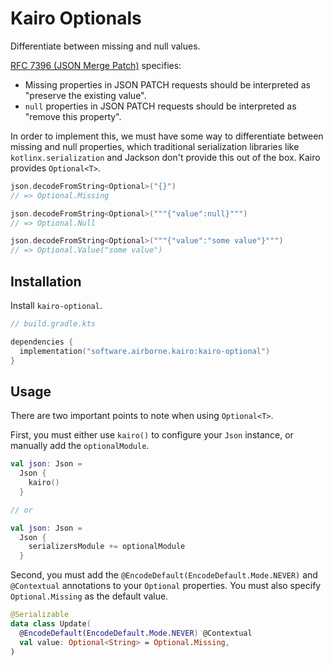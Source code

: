 # Kairo Optionals

Differentiate between missing and null values.

[RFC 7396 (JSON Merge Patch)](https://datatracker.ietf.org/doc/html/rfc7396)
specifies:

- Missing properties in JSON PATCH requests
  should be interpreted as "preserve the existing value".
- `null` properties in JSON PATCH requests
  should be interpreted as "remove this property".

In order to implement this, we must have some way to differentiate between missing and null properties,
which traditional serialization libraries like `kotlinx.serialization` and Jackson don't provide this out of the box.
Kairo provides `Optional<T>`.

```kotlin
json.decodeFromString<Optional>("{}")
// => Optional.Missing

json.decodeFromString<Optional>("""{"value":null}""")
// => Optional.Null

json.decodeFromString<Optional>("""{"value":"some value"}""")
// => Optional.Value("some value")
```

## Installation

Install `kairo-optional`.

```kotlin
// build.gradle.kts

dependencies {
  implementation("software.airborne.kairo:kairo-optional")
}
```

## Usage

There are two important points to note when using `Optional<T>`.

First, you must either use `kairo()` to configure your `Json` instance,
or manually add the `optionalModule`.

```kotlin
val json: Json =
  Json {
    kairo()
  }

// or

val json: Json =
  Json {
    serializersModule += optionalModule
  }
```

Second, you must add the `@EncodeDefault(EncodeDefault.Mode.NEVER)` and `@Contextual` annotations
to your `Optional` properties.
You must also specify `Optional.Missing` as the default value.

```kotlin
@Serializable
data class Update(
  @EncodeDefault(EncodeDefault.Mode.NEVER) @Contextual
  val value: Optional<String> = Optional.Missing,
)
```
